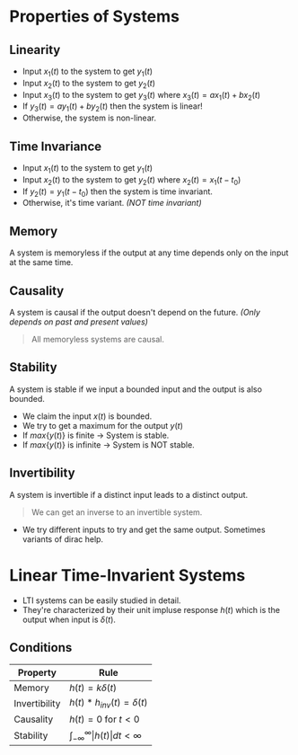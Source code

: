 # Properties of Systems

## Linearity
- Input $x_1(t)$ to the system to get $y_1(t)$
- Input $x_2(t)$ to the system to get $y_2(t)$
- Input $x_3(t)$ to the system to get $y_3(t)$ where $x_3(t) = ax_1(t) + bx_2(t)$
- If $y_3(t) = ay_1(t) + by_2(t)$ then the system is linear!
- Otherwise, the system is non-linear.

## Time Invariance
- Input $x_1(t)$ to the system to get $y_1(t)$
- Input $x_2(t)$ to the system to get $y_2(t)$ where $x_2(t) = x_1(t-t_0)$
- If $y_2(t) = y_1(t-t_0)$ then the system is time invariant.
- Otherwise, it's time variant. *(NOT time invariant)*

## Memory
A system is memoryless if the output at any time depends only on the input at the same time.

## Causality
A system is causal if the output doesn't depend on the future. *(Only depends on past and present values)*

> All memoryless systems are causal.

## Stability
A system is stable if we input a bounded input and the output is also bounded.
- We claim the input $x(t)$ is bounded.
- We try to get a maximum for the output $y(t)$
- If $max\{y(t)\}$ is finite $\rightarrow$ System is stable.
- If $max\{y(t)\}$ is infinite $\rightarrow$ System is NOT stable.

## Invertibility
A system is invertible if a distinct input leads to a distinct output.
> We can get an inverse to an invertible system.

- We try different inputs to try and get the same output. Sometimes variants of dirac help.

# Linear Time-Invarient Systems

- LTI systems can be easily studied in detail.
- They're characterized by their unit impluse response $h(t)$ which is the output when input is $\delta(t)$.

## Conditions

| Property      | Rule                                         |
| ------------- | -------------------------------------------- |
| Memory        | $h(t) = k\delta(t)$                          |
| Invertibility | $h(t) * h_{inv}(t) = \delta(t)$              |
| Causality     | $h(t) = 0$ for $t < 0$                       |
| Stability     | $\int_{-\infty}^\infty \|h(t)\| dt < \infty$ |